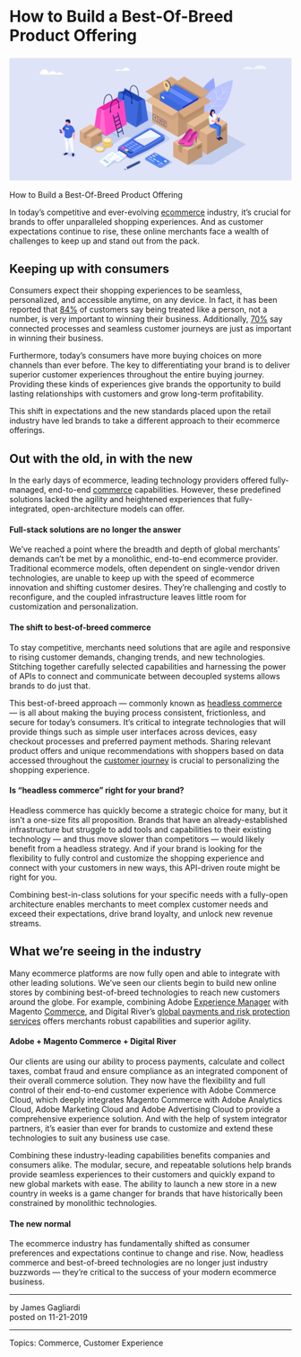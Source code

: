 # How to Build a Best-Of-Breed Product Offering

### 

![](how-to-build-a-best-of-breed-product-offering/Artboard-2-1800x0-c-default.png)

How to Build a Best-Of-Breed Product Offering

In today’s competitive and ever-evolving [ecommerce](https://magento.com "ecommerce") industry, it’s crucial for brands to offer unparalleled shopping experiences. And as customer expectations continue to rise, these online merchants face a wealth of challenges to keep up and stand out from the pack.

## Keeping up with consumers

Consumers expect their shopping experiences to be seamless, personalized, and accessible anytime, on any device. In fact, it has been reported that [84%](https://www.salesforce.com/research/customer-expectations/) of customers say being treated like a person, not a number, is very important to winning their business. Additionally, [70%](https://www.salesforce.com/research/customer-expectations/) say connected processes and seamless customer journeys are just as important in winning their business.

Furthermore, today’s consumers have more buying choices on more channels than ever before. The key to differentiating your brand is to deliver superior customer experiences throughout the entire buying journey. Providing these kinds of experiences give brands the opportunity to build lasting relationships with customers and grow long-term profitability.

This shift in expectations and the new standards placed upon the retail industry have led brands to take a different approach to their ecommerce offerings.

## Out with the old, in with the new

In the early days of ecommerce, leading technology providers offered fully-managed, end-to-end [commerce](https://magento.com "commerce") capabilities. However, these predefined solutions lacked the agility and heightened experiences that fully-integrated, open-architecture models can offer.

#### Full-stack solutions are no longer the answer

We’ve reached a point where the breadth and depth of global merchants’ demands can’t be met by a monolithic, end-to-end ecommerce provider. Traditional ecommerce models, often dependent on single-vendor driven technologies, are unable to keep up with the speed of ecommerce innovation and shifting customer desires. They’re challenging and costly to reconfigure, and the coupled infrastructure leaves little room for customization and personalization.

#### The shift to best-of-breed commerce

To stay competitive, merchants need solutions that are agile and responsive to rising customer demands, changing trends, and new technologies. Stitching together carefully selected capabilities and harnessing the power of APIs to connect and communicate between decoupled systems allows brands to do just that.

This best-of-breed approach — commonly known as [headless commerce](https://www.digitalriver.com/headless-commerce-move-monolithic-best-breed/) — is all about making the buying process consistent, frictionless, and secure for today’s consumers. It’s critical to integrate technologies that will provide things such as simple user interfaces across devices, easy checkout processes and preferred payment methods. Sharing relevant product offers and unique recommendations with shoppers based on data accessed throughout the [customer journey](https://www.adobe.com/marketing/campaign/customer-journey.html "customer journey") is crucial to personalizing the shopping experience.

#### Is “headless commerce” right for your brand?

Headless commerce has quickly become a strategic choice for many, but it isn’t a one-size fits all proposition. Brands that have an already-established infrastructure but struggle to add tools and capabilities to their existing technology — and thus move slower than competitors — would likely benefit from a headless strategy. And if your brand is looking for the flexibility to fully control and customize the shopping experience and connect with your customers in new ways, this API-driven route might be right for you.

Combining best-in-class solutions for your specific needs with a fully-open architecture enables merchants to meet complex customer needs and exceed their expectations, drive brand loyalty, and unlock new revenue streams.

## What we’re seeing in the industry

Many ecommerce platforms are now fully open and able to integrate with other leading solutions. We’ve seen our clients begin to build new online stores by combining best-of-breed technologies to reach new customers around the globe. For example, combining Adobe [Experience Manager](https://www.adobe.com/marketing/experience-manager.html?promoid=HCS3XPFF&mv=other) with Magento [Commerce](https://magento.com/products/magento-commerce), and Digital River’s [global payments and risk protection services](https://www.digitalriver.com/online-merchant-services/) offers merchants robust capabilities and superior agility.

#### Adobe + Magento Commerce + Digital River

Our clients are using our ability to process payments, calculate and collect taxes, combat fraud and ensure compliance as an integrated component of their overall commerce solution. They now have the flexibility and full control of their end-to-end customer experience with Adobe Commerce Cloud, which deeply integrates Magento Commerce with Adobe Analytics Cloud, Adobe Marketing Cloud and Adobe Advertising Cloud to provide a comprehensive experience solution. And with the help of system integrator partners, it’s easier than ever for brands to customize and extend these technologies to suit any business use case.

Combining these industry-leading capabilities benefits companies and consumers alike. The modular, secure, and repeatable solutions help brands provide seamless experiences to their customers and quickly expand to new global markets with ease. The ability to launch a new store in a new country in weeks is a game changer for brands that have historically been constrained by monolithic technologies.

#### The new normal

The ecommerce industry has fundamentally shifted as consumer preferences and expectations continue to change and rise. Now, headless commerce and best-of-breed technologies are no longer just industry buzzwords — they’re critical to the success of your modern ecommerce business.

* * *

by James Gagliardi  
posted on 11-21-2019

* * *

Topics: Commerce, Customer Experience
